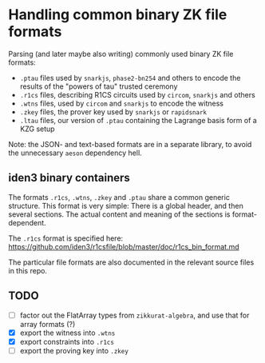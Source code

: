 
Handling common binary ZK file formats
======================================

Parsing (and later maybe also writing) commonly used binary ZK file formats:

- `.ptau` files used by `snarkjs`, `phase2-bn254` and others to encode the results of the "powers of tau" trusted ceremony
- `.r1cs` files, describing R1CS circuits used by `circom`, `snarkjs` and others
- `.wtns` files, used by `circom` and `snarkjs` to encode the witness
- `.zkey` files, the prover key used by `snarkjs` or `rapidsnark`
- `.ltau` files, our version of `.ptau` containing the Lagrange basis form of a KZG setup

Note: the JSON- and text-based formats are in a separate library, to avoid the unnecessary
`aeson` dependency hell. 


iden3 binary containers
-----------------------

The formats `.r1cs`, `.wtns`, `.zkey` and `.ptau` share a common generic structure.
This format is very simple: There is a global header, and then several sections.
The actual content and meaning of the sections is format-dependent.

The `.r1cs` format is specified here: https://github.com/iden3/r1csfile/blob/master/doc/r1cs_bin_format.md

The particular file formats are also documented in the relevant source files in this repo.


TODO
----

- [ ] factor out the FlatArray types from `zikkurat-algebra`, and use that for array formats (?)
- [x] export the witness into `.wtns` 
- [x] export constraints into `.r1cs` 
- [ ] export the proving key into `.zkey`

